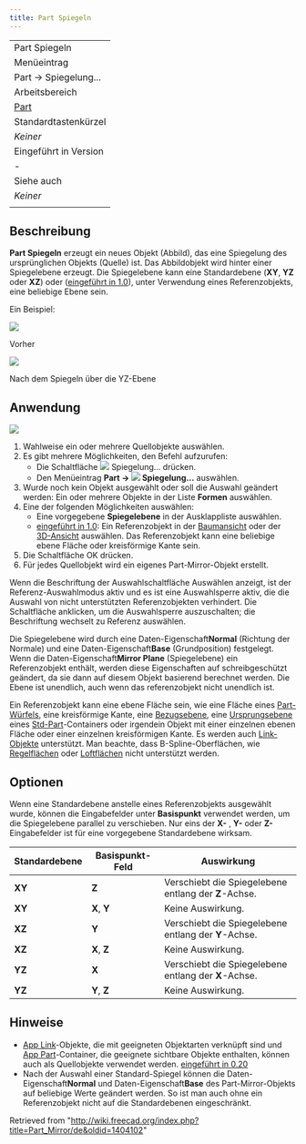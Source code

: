 ```yaml
---
title: Part Spiegeln
---
```


|                                                |
| ---------------------------------------------- |
| Part Spiegeln                                  |
| Menüeintrag                                    |
| Part → Spiegelung...                           |
| Arbeitsbereich                                 |
| [Part](/Part_Workbench/de "Part Workbench/de") |
| Standardtastenkürzel                           |
| _Keiner_                                       |
| Eingeführt in Version                          |
| -                                              |
| Siehe auch                                     |
| _Keiner_                                       |
|                                                |

## Beschreibung

**Part Spiegeln** erzeugt ein neues Objekt (Abbild), das eine Spiegelung des ursprünglichen Objekts (Quelle) ist. Das Abbildobjekt wird hinter einer Spiegelebene erzeugt. Die Spiegelebene kann eine Standardebene (**XY**, **YZ** oder **XZ**) oder ([eingeführt in 1.0](/Release_notes_1.0/de "Release notes 1.0/de")), unter Verwendung eines Referenzobjekts, eine beliebige Ebene sein.

Ein Beispiel:

![](/images/PARTMirrorBeforev11.png)

Vorher

![](/images/PARTMirrorAfterv11.png)

Nach dem Spiegeln über die YZ-Ebene

## Anwendung

![](/images/PartMirroring_Scr1.png)

1. Wahlweise ein oder mehrere Quellobjekte auswählen.
2. Es gibt mehrere Möglichkeiten, den Befehl aufzurufen:
   - Die Schaltfläche ![](/images/Part_Mirror.svg) Spiegelung... drücken.
   - Den Menüeintrag **Part → ![](/images/Part_Mirror.svg) Spiegelung...** auswählen.
3. Wurde noch kein Objekt ausgewählt oder soll die Auswahl geändert werden: Ein oder mehrere Objekte in der Liste **Formen** auswählen.
4. Eine der folgenden Möglichkeiten auswählen:
   - Eine vorgegebene **Spiegelebene** in der Ausklappliste auswählen.
   - [eingeführt in 1.0](/Release_notes_1.0/de "Release notes 1.0/de"): Ein Referenzobjekt in der [Baumansicht](/Tree_view/de "Tree view/de") oder der [3D-Ansicht](/3D_view/de "3D view/de") auswählen. Das Referenzobjekt kann eine beliebige ebene Fläche oder kreisförmige Kante sein.
5. Die Schaltfläche OK drücken.
6. Für jedes Quellobjekt wird ein eigenes Part-Mirror-Objekt erstellt.

Wenn die Beschriftung der Auswahlschaltfläche Auswählen anzeigt, ist der Referenz-Auswahlmodus aktiv und es ist eine Auswahlsperre aktiv, die die Auswahl von nicht unterstützten Referenzobjekten verhindert. Die Schaltfläche anklicken, um die Auswahlsperre auszuschalten; die Beschriftung wechselt zu Referenz auswählen.

Die Spiegelebene wird durch eine Daten-Eigenschaft**Normal** (Richtung der Normale) und eine Daten-Eigenschaft**Base** (Grundposition) festgelegt. Wenn die Daten-Eigenschaft**Mirror Plane** (Spiegelebene) ein Referenzobjekt enthält, werden diese Eigenschaften auf schreibgeschützt geändert, da sie dann auf diesem Objekt basierend berechnet werden. Die Ebene ist unendlich, auch wenn das referenzobjekt nicht unendlich ist.

Ein Referenzobjekt kann eine ebene Fläche sein, wie eine Fläche eines [Part-Würfels](/Part_Box/de "Part Box/de"), eine kreisförmige Kante, eine [Bezugsebene](/PartDesign_Plane/de "PartDesign Plane/de"), eine [Ursprungsebene](/App_OriginGroupExtension/de "App OriginGroupExtension/de") eines [Std-Part](/Std_Part/de "Std Part/de")-Containers oder irgendein Objekt mit einer einzelnen ebenen Fläche oder einer einzelnen kreisförmigen Kante. Es werden auch [Link-Objekte](/App_Link/de "App Link/de") unterstützt. Man beachte, dass B-Spline-Oberflächen, wie [Regelflächen](/Part_RuledSurface/de "Part RuledSurface/de") oder [Loftflächen](/Part_Loft/de "Part Loft/de") nicht unterstützt werden.

## Optionen

Wenn eine Standardebene anstelle eines Referenzobjekts ausgewählt wurde, können die Eingabefelder unter **Basispunkt** verwendet werden, um die Spiegelebene parallel zu verschieben. Nur eins der **X-** , **Y-** oder **Z-** Eingabefelder ist für eine vorgegebene Standardebene wirksam.

| Standardebene | Basispunkt-Feld | Auswirkung                                           |
| ------------- | --------------- | ---------------------------------------------------- |
| **XY**        | **Z**           | Verschiebt die Spiegelebene entlang der **Z**-Achse. |
| **XY**        | **X**, **Y**    | Keine Auswirkung.                                    |
| **XZ**        | **Y**           | Verschiebt die Spiegelebene entlang der **Y**-Achse. |
| **XZ**        | **X**, **Z**    | Keine Auswirkung.                                    |
| **YZ**        | **X**           | Verschiebt die Spiegelebene entlang der **X**-Achse. |
| **YZ**        | **Y**, **Z**    | Keine Auswirkung.                                    |

## Hinweise

- [App Link](/App_Link "App Link")-Objekte, die mit geeigneten Objektarten verknüpft sind und [App Part](/App_Part "App Part")-Container, die geeignete sichtbare Objekte enthalten, können auch als Quellobjekte verwendet werden. [eingeführt in 0.20](/Release_notes_0.20/de "Release notes 0.20/de")
- Nach der Auswahl einer Standard-Spiegel können die Daten-Eigenschaft**Normal** und Daten-Eigenschaft**Base** des Part-Mirror-Objekts auf beliebige Werte geändert werden. So ist man auch ohne ein Referenzobjekt nicht auf die Standardebenen eingeschränkt.

Retrieved from "<http://wiki.freecad.org/index.php?title=Part_Mirror/de&oldid=1404102>"
